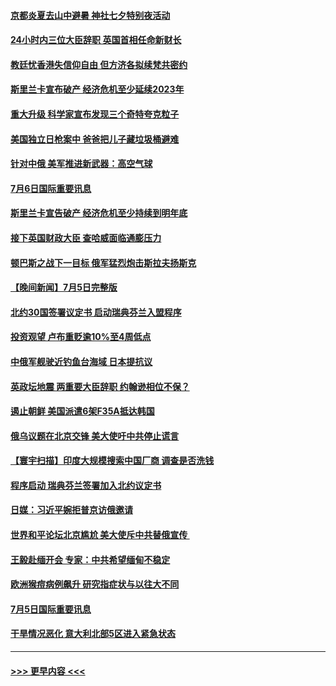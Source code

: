 #### [京都炎夏去山中避暑 神社七夕特别夜活动](../pages/prog202/a103472991.md?t=07070801) 
#### [24小时内三位大臣辞职 英国首相任命新财长](../pages/prog202/a103472980.md?t=07070801) 
#### [教廷忧香港失信仰自由 但方济各拟续梵共密约](../pages/prog202/a103472984.md?t=07070801) 
#### [斯里兰卡宣布破产 经济危机至少延续2023年](../pages/prog202/a103472699.md?t=07070801) 
#### [重大升级 科学家宣布发现三个奇特夸克粒子](../pages/prog202/a103472663.md?t=07070801) 
#### [美国独立日枪案中 爸爸把儿子藏垃圾桶避难](../pages/prog202/a103472675.md?t=07070801) 
#### [针对中俄 美军推进新武器：高空气球](../pages/prog202/a103472668.md?t=07070801) 
#### [7月6日国际重要讯息](../pages/prog202/a103472697.md?t=07070801) 
#### [斯里兰卡宣告破产 经济危机至少持续到明年底](../pages/prog202/a103472596.md?t=07070801) 
#### [接下英国财政大臣 查哈威面临通膨压力](../pages/prog202/a103472564.md?t=07070801) 
#### [顿巴斯之战下一目标 俄军猛烈炮击斯拉夫扬斯克](../pages/prog202/a103472530.md?t=07070801) 
#### [【晚间新闻】7月5日完整版](../pages/prog202/a103472404.md?t=07070801) 
#### [北约30国签署议定书 启动瑞典芬兰入盟程序](../pages/prog202/a103472439.md?t=07070801) 
#### [投资观望 卢布重贬逾10%至4周低点](../pages/prog202/a103472452.md?t=07070801) 
#### [中俄军舰驶近钓鱼台海域 日本提抗议](../pages/prog202/a103471459.md?t=07070801) 
#### [英政坛地震 两重要大臣辞职 约翰逊相位不保？](../pages/prog202/a103472294.md?t=07070801) 
#### [遏止朝鲜 美国派遣6架F35A抵达韩国](../pages/prog202/a103472296.md?t=07070801) 
#### [俄乌议题在北京交锋 美大使吁中共停止谎言](../pages/prog202/a103472300.md?t=07070801) 
#### [【寰宇扫描】印度大规模搜索中国厂商 调查是否洗钱](../pages/prog202/a103472310.md?t=07070801) 
#### [程序启动 瑞典芬兰签署加入北约议定书](../pages/prog202/a103472129.md?t=07070801) 
#### [日媒：习近平婉拒普京访俄邀请](../pages/prog202/a103471995.md?t=07070801) 
#### [世界和平论坛北京尴尬 美大使斥中共替俄宣传 ](../pages/prog202/a103471898.md?t=07070801) 
#### [王毅赴缅开会 专家：中共希望缅甸不稳定](../pages/prog202/a103471891.md?t=07070801) 
#### [欧洲猴痘病例飙升 研究指症状与以往大不同](../pages/prog202/a103471881.md?t=07070801) 
#### [7月5日国际重要讯息](../pages/prog202/a103471867.md?t=07070801) 
#### [干旱情况恶化 意大利北部5区进入紧急状态](../pages/prog202/a103471847.md?t=07070801) 

----
#### [ >>> 更早内容 <<< ](../indexes/prog202-earlier.md)
